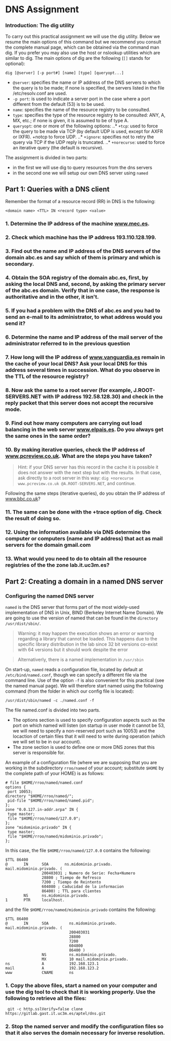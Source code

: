 # DNS Assignment 

### Introduction: The dig utility
To carry out this practical assignment we will use the dig utility. Below we resume the main options of
this command but we recommend you consult the complete manual page, which can be obtained via the
command man dig. If you prefer you may also use the host or nslookup utilities which are similar to dig.
The main options of dig are the following  (`[]` stands for optional):
```
dig [@server] [-p port#] [name] [type] [queryopt...] 
```
* `@server`:  specifies the name or IP address of the DNS servers to which the query is to be made; if none is specified, the servers listed in the file /etc/resolv.conf are used. 
* `-p port`: is used to indicate a server port in the case where a port different from the default (53) is to be used. 
* `name`:  specifies the name of the resource registry to be consulted. 
* `type`: specifies the type of the resource registry to be consulted: ANY, A, MX, etc.; if none is given, it is assumed to be of type A. 
* `queryopt`:  one or more of the following options:
..* `+tcp`: used to force the query to be made via TCP (by default UDP is used, except for AXFR or IXFR).  +notcp to force UDP. 
..* `+ignore`:  specifies not to retry the query via TCP if the UDP reply is truncated. 
..* `+norecurse`: used to force an iterative query (the default is recursive). 

The assignment is divided in two parts:
* in the first we will use dig to query resources from the dns servers
* in the second one we will setup our own DNS server using `named`

## Part 1: Queries with a DNS client

Remember the format of a resource record (RR) in DNS is the following:

```
<domain name> <TTL> IN <record type> <value> 
```

### 1. Determine the IP address of the machine www.mec.es. 

### 2. Check which machine has the IP address 193.110.128.199. 

### 3. Find out the name and IP address of the DNS servers of the domain abc.es and say which of them is primary and which is secondary. 

### 4. Obtain the SOA registry of the domain abc.es, first, by asking the local DNS and, second, by asking the primary server of the abc.es domain. Verify that in one case, the response is authoritative and in the other, it isn't. 

### 5. If you had a problem with the DNS of abc.es and you had to send an e-mail to its administrator, to what address would you send it? 

### 6. Determine the name and IP address of the mail server of the administrator referred to in the previous question

### 7. How long will the IP address of www.vanguardia.es remain in the cache of your local DNS? Ask your local DNS for this address several times in succession. What do you observe in the TTL of the resource registry? 

### 8. Now ask the same to a root server (for example, J.ROOT-SERVERS.NET with IP address 192.58.128.30) and check in the reply packet that this server does not accept the recursive mode. 

### 9. Find out how many computers are carrying out load balancing in the web server www.elpais.es. Do you always get the same ones in the same order? 

### 10. By making iterative queries, check the IP address of www.pcreview.co.uk. What are the steps you have taken? 

> Hint: if your DNS server has this record in the cache it is possible it does not answer with the next step but with the results. In that case, ask directly to a root server in this way: `dig +norecurse www.pcreview.co.uk @A.ROOT-SERVERS.NET`, and continue. 

Following the same steps (iterative queries), do you obtain the IP address of www.bbc.co.uk? 


### 11. The same can be done with the +trace option of dig. Check the result of doing so. 

### 12. Using the information available via DNS determine the computer or computers (name and IP address) that act as mail servers for the domain gmail.com

### 13. What would you need to do to obtain all the resource registries of the the zone lab.it.uc3m.es? 

## Part 2: Creating a domain in a named DNS server 

### Configuring the named DNS server

`named`  is the DNS server that forms part of the most widely-used implementation of DNS in Unix, BIND
(Berkeley Internet Name Domain). We are going to use the version of named that can be found in the
`directory /usr/dist/sbin/`.

> Warning: it may happen the execution shows an error or warning regarding a library that cannot be loaded. This happens due to the specific library distribution in the lab since 32 bit versions co-exist with 64 versions but it should work despite the error

> Alternativerly, there is a named implementation in `/usr/sbin`

On start-up, `named`  reads a configuration file, located by default at `/etc/bind/named.conf`, though we can specify a different file via the command line. Use of the option `-f` is also convenient for this practical (see
the named manual page). We will therefore start named using the following command (from the folder  in which our config file is located): 

```
/usr/dist/sbin/named -c ./named.conf -f
```

The file named.conf is divided into two parts. 

* The options section is used to specify configuration aspects such as the port on which named will listen
(on startup in user mode it cannot be 53, we will need to specify a non-reserved port such as 10053)
and the locaction of certain files that it will need to write during operation (which we will set to be in our
account). 
* The zone section is used to define one or more DNS zones that this server is responsible for.

An example of a configuration file (where we are supposing that you are working in the subdirectory `rroo/named` of your account; substitute `$HOME` by the complete path of your HOME) is as follows: 

```
# file $HOME/rroo/named/named.conf
options {
 port 10053;
directory "$HOME/rroo/named/";
 pid-file "$HOME/rroo/named/named.pid";
};
zone "0.0.127.in-addr.arpa" IN {
 type master;
 file "$HOME/rroo/named/127.0.0";
};
zone "midominio.privado" IN {
 type master;
 file "$HOME/rroo/named/midominio.privado";
};
```
In this case, the file `$HOME/rroo/named/127.0.0` contains the following: 

```
$TTL 86400
@       IN      SOA       ns.midominio.privado.       mail.midominio.privado. (
                200403031 ; Numero de Serie: Fecha+Numero
                28800 ; Tiempo de Refresco
                7200 ; Tiempo de Reintento
                604080 ; Caducidad de la informacion
                86400) ; TTL para clientes
        NS      ns.midominio.privado.
1       PTR     localhost.

```

and the file `$HOME/rroo/named/midominio.privado` contains the following: 
```
$TTL 86400
@       IN      SOA         ns.midominio.privado.       mail.midominio.privado. (
                            200403031
                            28800
                            7200
                            604800
                            86400 )
                NS          ns.midominio.privado.
                MX          10 mail.midominio.privado.
ns              A           192.168.123.1
mail            A           192.168.123.2
www             CNAME       ns
```
### 1. Copy the above files, start a named on your computer and use the dig tool to check that it is working properly. Use the following to retrieve all the files:
```
 git -c http.sslVerify=false clone https://gitlab.gast.it.uc3m.es/aptel/dns.git
```
### 2. Stop the named server and modify the configuration files so that it also serves the domain necessary for inverse resolution. 
